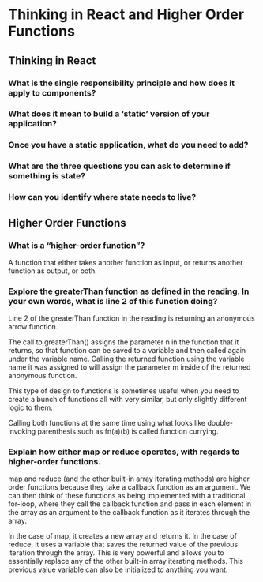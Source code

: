 
# Thinking in React and Higher Order Functions

## Thinking in React

### What is the single responsibility principle and how does it apply to components?



### What does it mean to build a ‘static’ version of your application?



### Once you have a static application, what do you need to add?



### What are the three questions you can ask to determine if something is state?



### How can you identify where state needs to live?



## Higher Order Functions

### What is a “higher-order function”?

A function that either takes another function as input, or returns another function as output, or both.

### Explore the greaterThan function as defined in the reading. In your own words, what is line 2 of this function doing?

Line 2 of the greaterThan function in the reading is returning an anonymous arrow function.

The call to greaterThan() assigns the parameter n in the function that it returns, so that function can be saved to a variable and then called again under the variable name. Calling the returned function using the variable name it was assigned to will assign the parameter m inside of the returned anonymous function.

This type of design to functions is sometimes useful when you need to create a bunch of functions all with very similar, but only slightly different logic to them.

Calling both functions at the same time using what looks like double-invoking parenthesis such as fn(a)(b) is called function currying.

### Explain how either map or reduce operates, with regards to higher-order functions.

map and reduce (and the other built-in array iterating methods) are higher order functions because they take a callback function as an argument. We can then think of these functions as being implemented with a traditional for-loop, where they call the callback function and pass in each element in the array as an argument to the callback function as it iterates through the array.

In the case of map, it creates a new array and returns it. In the case of reduce, it uses a variable that saves the returned value of the previous iteration through the array. This is very powerful and allows you to essentially replace any of the other built-in array iterating methods. This previous value variable can also be initialized to anything you want.
